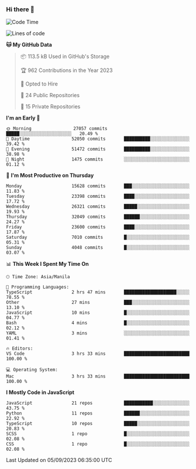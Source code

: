 ### Hi there 👋

<!--START_SECTION:waka-->
![Code Time](http://img.shields.io/badge/Code%20Time-363%20hrs%2014%20mins-blue)

![Lines of code](https://img.shields.io/badge/From%20Hello%20World%20I%27ve%20Written-57.9%20million%20lines%20of%20code-blue)

**🐱 My GitHub Data** 

> 📦 113.5 kB Used in GitHub's Storage 
 > 
> 🏆 962 Contributions in the Year 2023
 > 
> 💼 Opted to Hire
 > 
> 📜 24 Public Repositories 
 > 
> 🔑 15 Private Repositories 
 > 
**I'm an Early 🐤** 

```text
🌞 Morning                27057 commits       █████░░░░░░░░░░░░░░░░░░░░   20.49 % 
🌆 Daytime                52050 commits       ██████████░░░░░░░░░░░░░░░   39.42 % 
🌃 Evening                51472 commits       ██████████░░░░░░░░░░░░░░░   38.98 % 
🌙 Night                  1475 commits        ░░░░░░░░░░░░░░░░░░░░░░░░░   01.12 % 
```
📅 **I'm Most Productive on Thursday** 

```text
Monday                   15628 commits       ███░░░░░░░░░░░░░░░░░░░░░░   11.83 % 
Tuesday                  23398 commits       ████░░░░░░░░░░░░░░░░░░░░░   17.72 % 
Wednesday                26321 commits       █████░░░░░░░░░░░░░░░░░░░░   19.93 % 
Thursday                 32049 commits       ██████░░░░░░░░░░░░░░░░░░░   24.27 % 
Friday                   23600 commits       ████░░░░░░░░░░░░░░░░░░░░░   17.87 % 
Saturday                 7010 commits        █░░░░░░░░░░░░░░░░░░░░░░░░   05.31 % 
Sunday                   4048 commits        █░░░░░░░░░░░░░░░░░░░░░░░░   03.07 % 
```


📊 **This Week I Spent My Time On** 

```text
🕑︎ Time Zone: Asia/Manila

💬 Programming Languages: 
TypeScript               2 hrs 47 mins       ████████████████████░░░░░   78.55 % 
Other                    27 mins             ███░░░░░░░░░░░░░░░░░░░░░░   13.10 % 
JavaScript               10 mins             █░░░░░░░░░░░░░░░░░░░░░░░░   04.77 % 
Bash                     4 mins              █░░░░░░░░░░░░░░░░░░░░░░░░   02.12 % 
YAML                     3 mins              ░░░░░░░░░░░░░░░░░░░░░░░░░   01.41 % 

🔥 Editors: 
VS Code                  3 hrs 33 mins       █████████████████████████   100.00 % 

💻 Operating System: 
Mac                      3 hrs 33 mins       █████████████████████████   100.00 % 
```

**I Mostly Code in JavaScript** 

```text
JavaScript               21 repos            ███████████░░░░░░░░░░░░░░   43.75 % 
Python                   11 repos            ██████░░░░░░░░░░░░░░░░░░░   22.92 % 
TypeScript               10 repos            █████░░░░░░░░░░░░░░░░░░░░   20.83 % 
SCSS                     1 repo              █░░░░░░░░░░░░░░░░░░░░░░░░   02.08 % 
CSS                      1 repo              █░░░░░░░░░░░░░░░░░░░░░░░░   02.08 % 
```




 Last Updated on 05/09/2023 06:35:00 UTC
<!--END_SECTION:waka-->
